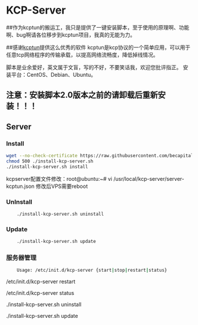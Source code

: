 KCP-Server
===========
##作为kcptun的搬运工，我只是提供了一键安装脚本，至于使用的原理啊、功能啊、bug啊请各位移步到kcptun项目，我真的无能为力。


##感谢[kcptun](https://github.com/xtaci/kcptun)提供这么优秀的软件
kcptun是kcp协议的一个简单应用，可以用于任意tcp网络程序的传输承载，以提高网络流畅度，降低掉线情况。

脚本是业余爱好，英文属于文盲，写的不好，不要笑话我，欢迎您批评指正。
安装平台：CentOS、Debian、Ubuntu。

## 注意：安装脚本2.0版本之前的请卸载后重新安装！！！

Server
------

### Install

```Bash
wget --no-check-certificate https://raw.githubusercontent.com/becapital/kcp-server/master/install-kcp-server.sh -O ./install-kcp-server.sh
chmod 500 ./install-kcp-server.sh
./install-kcp-server.sh install
```
kcpserver配置文件修改：root@ubuntu:~#   vi /usr/local/kcp-server/server-kcptun.json
修改后VPS需要reboot

### UnInstall
```Bash
    ./install-kcp-server.sh uninstall
```
### Update
```Bash
    ./install-kcp-server.sh update
```
### 服务器管理
```Bash
    Usage: /etc/init.d/kcp-server {start|stop|restart|status}
```
 /etc/init.d/kcp-server restart
 
 /etc/init.d/kcp-server status

  ./install-kcp-server.sh uninstall

  ./install-kcp-server.sh update
